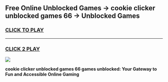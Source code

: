 
## Free Online Unblocked Games → cookie clicker unblocked games 66 → Unblocked Games
<h3>
<a href="https://premium.freeplayer.one?title=cookie_clicker_unblocked_games_66&ref=21F">CLICK TO PLAY</a></h3>
<hr>

<h3>
<a href="https://premium.freeplayer.one?title=cookie_clicker_unblocked_games_66&ref=21F">CLICK 2 PLAY</a>
  
</h3>

<a href="https://premium.freeplayer.one?title=cookie_clicker_unblocked_games_66&ref=21F/"><img src="https://clearcache.store/games.png"></a>


**cookie clicker unblocked games 66 games unblocked: Your Gateway to Fun and Accessible Online Gaming**
